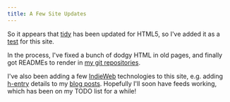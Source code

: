 ```yaml
---
title: A Few Site Updates
---
```


So it appears that [tidy](https://github.com/htacg/tidy-html5) has been updated for HTML5, so I've added it as a [test](/git/chriswarbo-net/branches/master/tests/tidy_html5.raw.html) for this site.

In the process, I've fixed a bunch of dodgy HTML in old pages, and finally got READMEs to render in [my git repositories](/essays/repos).

I've also been adding a few [IndieWeb](https://indiewebcamp.com/) technologies to this site, e.g. adding [h-entry](http://microformats.org/wiki/h-entry) details to my [blog posts](/blog.html). Hopefully I'll soon have feeds working, which has been on my TODO list for a while!
